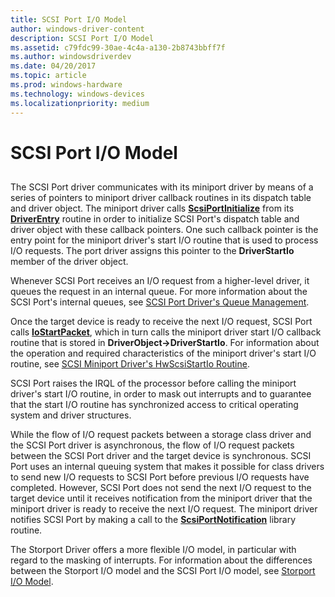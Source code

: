 ```yaml
---
title: SCSI Port I/O Model
author: windows-driver-content
description: SCSI Port I/O Model
ms.assetid: c79fdc99-30ae-4c4a-a130-2b8743bbff7f
ms.author: windowsdriverdev
ms.date: 04/20/2017
ms.topic: article
ms.prod: windows-hardware
ms.technology: windows-devices
ms.localizationpriority: medium
---
```


# SCSI Port I/O Model


## <span id="ddk_scsi_port_i_o_model_kg"></span><span id="DDK_SCSI_PORT_I_O_MODEL_KG"></span>


The SCSI Port driver communicates with its miniport driver by means of a series of pointers to miniport driver callback routines in its dispatch table and driver object. The miniport driver calls [**ScsiPortInitialize**](https://msdn.microsoft.com/library/windows/hardware/ff564645) from its [**DriverEntry**](https://msdn.microsoft.com/library/windows/hardware/ff544113) routine in order to initialize SCSI Port's dispatch table and driver object with these callback pointers. One such callback pointer is the entry point for the miniport driver's start I/O routine that is used to process I/O requests. The port driver assigns this pointer to the **DriverStartIo** member of the driver object.

Whenever SCSI Port receives an I/O request from a higher-level driver, it queues the request in an internal queue. For more information about the SCSI Port's internal queues, see [SCSI Port Driver's Queue Management](scsi-port-driver-s-queue-management.md).

Once the target device is ready to receive the next I/O request, SCSI Port calls [**IoStartPacket**](https://msdn.microsoft.com/library/windows/hardware/ff550370), which in turn calls the miniport driver start I/O callback routine that is stored in **DriverObject-&gt;DriverStartIo**. For information about the operation and required characteristics of the miniport driver's start I/O routine, see [SCSI Miniport Driver's HwScsiStartIo Routine](scsi-miniport-driver-s-hwscsistartio-routine.md).

SCSI Port raises the IRQL of the processor before calling the miniport driver's start I/O routine, in order to mask out interrupts and to guarantee that the start I/O routine has synchronized access to critical operating system and driver structures.

While the flow of I/O request packets between a storage class driver and the SCSI Port driver is asynchronous, the flow of I/O request packets between the SCSI Port driver and the target device is synchronous. SCSI Port uses an internal queuing system that makes it possible for class drivers to send new I/O requests to SCSI Port before previous I/O requests have completed. However, SCSI Port does not send the next I/O request to the target device until it receives notification from the miniport driver that the miniport driver is ready to receive the next I/O request. The miniport driver notifies SCSI Port by making a call to the [**ScsiPortNotification**](https://msdn.microsoft.com/library/windows/hardware/ff564657) library routine.

The Storport Driver offers a more flexible I/O model, in particular with regard to the masking of interrupts. For information about the differences between the Storport I/O model and the SCSI Port I/O model, see [Storport I/O Model](storport-i-o-model.md).

 

 




